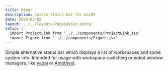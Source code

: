 ```yaml
---
title: Nibar
description: Custom status bar for macOS
date: 2020-03-02
layout: ../../layouts/PageLayout.astro
setup: |
  import ProjectLink from '../../components/ProjectLink.jsx'
  import Figure from '../../components/Figure.jsx'
---
```


Simple alternative status bar which displays a list of workspaces and some
system info. Intended for usage with workspace-switching oriented window
managers, like [yabai](https://github.com/koekeishiya/yabai) or
[Amethyst](https://github.com/ianyh/Amethyst).

<ProjectLink url="https://github.com/kkga/nibar" title="Source code on GitHub" />

<Figure image="https://raw.githubusercontent.com/kkga/nibar/master/ss.png" />
